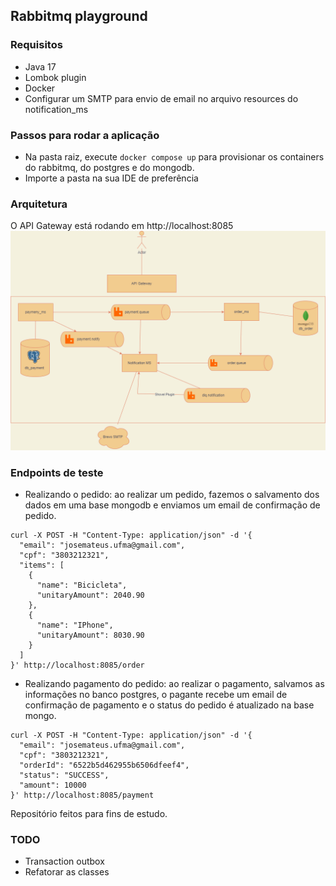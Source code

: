 ## Rabbitmq playground

### Requisitos

- Java 17
- Lombok plugin
- Docker
- Configurar um SMTP para envio de email no arquivo resources do notification_ms

### Passos para rodar a aplicação

- Na pasta raiz, execute ```docker compose up``` para provisionar os containers do rabbitmq, do postgres e do mongodb.
- Importe a pasta na sua IDE de preferência

### Arquitetura

O API Gateway está rodando em http://localhost:8085
![Arquitetura](Diagram.png)

### Endpoints de teste

- Realizando o pedido: ao realizar um pedido, fazemos o salvamento dos dados em uma base mongodb e enviamos um email de
  confirmação de pedido.

```
curl -X POST -H "Content-Type: application/json" -d '{
  "email": "josemateus.ufma@gmail.com",
  "cpf": "3803212321",
  "items": [
    {
      "name": "Bicicleta",
      "unitaryAmount": 2040.90
    },
    {
      "name": "IPhone",
      "unitaryAmount": 8030.90
    }
  ]
}' http://localhost:8085/order

```

- Realizando pagamento do pedido: ao realizar o pagamento, salvamos as informações no banco postgres,
  o pagante recebe um email de confirmação de pagamento e o status do pedido é atualizado na base mongo.

```
curl -X POST -H "Content-Type: application/json" -d '{
  "email": "josemateus.ufma@gmail.com",
  "cpf": "3803212321",
  "orderId": "6522b5d462955b6506dfeef4",
  "status": "SUCCESS",
  "amount": 10000
}' http://localhost:8085/payment

```

Repositório feitos para fins de estudo.

### TODO

- Transaction outbox
- Refatorar as classes